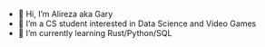 - 👋 Hi, I’m Alireza aka Gary
- 👀 I’m a CS student interested in Data Science and Video Games
- 🌱 I’m currently learning Rust/Python/SQL

<!---
CallMeGary123/CallMeGary123 is a ✨ special ✨ repository because its `README.md` (this file) appears on your GitHub profile.
You can click the Preview link to take a look at your changes.
--->
